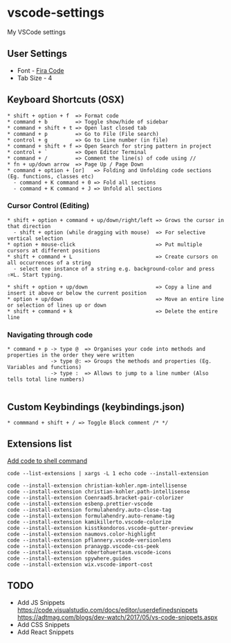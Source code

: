 # vscode-settings
My VSCode settings

## User Settings
* Font - [Fira Code](https://vscodecandothat.com/#font-ligatures)
* Tab Size - 4


## Keyboard Shortcuts (OSX)
```
* shift + option + f  => Format code 
* command + b         => Toggle show/hide of sidebar
* command + shift + t => Open last closed tab
* command + p         => Go to File (File search)
* control + g         => Go to Line number (in file)
* command + shift + f => Open Search for string pattern in project
* control + `         => Open Editor Terminal
* command + /         => Comment the line(s) of code using //
* fn + up/down arrow  => Page Up / Page Down
* command + option + [or]   => Folding and Unfolding code sections (Eg. functions, classes etc)
  - command + K command + 0 => Fold all sections
  - command + K command + J => Unfold all sections
```

### Cursor Control (Editing)
```
* shift + option + command + up/down/right/left => Grows the cursor in that direction
  - shift + option (while dragging with mouse)  => For selective vertical selection
* option + mouse-click                          => Put multiple cursors at different positions
* shift + command + L                           => Create cursors on all occurrences of a string
  - select one instance of a string e.g. background-color and press ⇧⌘L. Start typing.
  
* shift + option + up/down                      => Copy a line and insert it above or below the current position
* option + up/down                              => Move an entire line or selection of lines up or down
* shift + command + k                           => Delete the entire line
```

### Navigating through code 
```
* command + p -> type @  => Organises your code into methods and properties in the order they were written
              -> type @: => Groups the methods and properties (Eg. Variables and functions)
              -> type :  => Allows to jump to a line number (Also tells total line numbers)
      
```

## Custom Keybindings (keybindings.json)
```
* commmand + shift + / => Toggle Block comment /* */
```

## Extensions list 
[Add code to shell command](https://code.visualstudio.com/docs/setup/mac)
```
code --list-extensions | xargs -L 1 echo code --install-extension
```
```
code --install-extension christian-kohler.npm-intellisense
code --install-extension christian-kohler.path-intellisense
code --install-extension CoenraadS.bracket-pair-colorizer
code --install-extension esbenp.prettier-vscode
code --install-extension formulahendry.auto-close-tag
code --install-extension formulahendry.auto-rename-tag
code --install-extension kamikillerto.vscode-colorize
code --install-extension kisstkondoros.vscode-gutter-preview
code --install-extension naumovs.color-highlight
code --install-extension pflannery.vscode-versionlens
code --install-extension pranaygp.vscode-css-peek
code --install-extension robertohuertasm.vscode-icons
code --install-extension spywhere.guides
code --install-extension wix.vscode-import-cost
```

## TODO
* Add JS Snippets
https://code.visualstudio.com/docs/editor/userdefinedsnippets
https://adtmag.com/blogs/dev-watch/2017/05/vs-code-snippets.aspx
* Add CSS Snippets
* Add React Snippets
